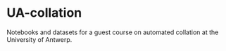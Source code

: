 # UA-collation
Notebooks and datasets for a guest course on automated collation at the University of Antwerp.
